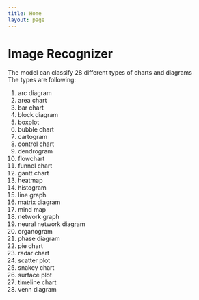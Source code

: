 ```yaml
---
title: Home
layout: page
---
```


# Image Recognizer 
The model can classify 28 different types of charts and diagrams <br/>
The types are following: <br/>

1. arc diagram
1. area chart
1. bar chart
1. block diagram
1. boxplot
1. bubble chart
1. cartogram
1. control chart
1. dendrogram
1. flowchart
1. funnel chart
1. gantt chart
1. heatmap
1. histogram
1. line graph
1. matrix diagram
1. mind map
1. network graph
1. neural network diagram
1. organogram
1. phase diagram
1. pie chart
1. radar chart
1. scatter plot
1. snakey chart
1. surface plot
1. timeline chart
1. venn diagram